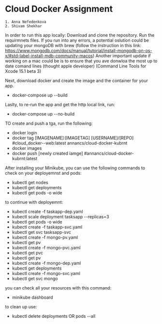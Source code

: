 # Cloud Docker Assignment

```
1. Anna Nefedenkova
2. Shivam Shekhar
```


In order to run this app locally: 
Download and clone the repository.
Run the requirmnets files. 
If you run into any errors, a potential oslution could be updating your mongoDB with brew (follow the instruction in this link: https://www.mongodb.com/docs/manual/tutorial/install-mongodb-on-os-x/#std-label-install-mdb-community-macos)
Another important update if working on a mac could be is to ensure that you ave donwloa the most up to date comand lines (thought apple developer) (Command Line Tools for Xcode 15.1 beta 3)

Next, download docker and create the image and the container for your app. 
- docker-compose up --build

Laslty, to re-run the app and get the http local link, run: 
- docker-compose up --no-build

TO create and push a tga, run the following:
- docker login
- docker tag [IMAGENAME]:[IMAGETAG] [USERNAME]/[REPO] #cloud_docker--web:latest annancs/cloud-docker-kubrnt
- docker images
- docker push [newly created iamge]  #annancs/cloud-docker-kubrnt:latest    

After installing your Minikube, you can use the following commands to check on your deployemnst and pods: 
- kubectl get nodes
- kubectl get deployments  
- kubectl get pods -o wide

to continue with deployemnt: 
- kubectl create -f taskapp-dep.yaml 
- kubectl scale deployment tasksapp --replicas=3
- kubectl get pods -o wide
- kubectl create -f taskapp-svc.yaml 
- kubectl get svc tasksapp-svc
- kubectl create -f mongo-pv.yaml
- kubectl get pv
- kubectl create -f mongo-pvc.yaml
- kubectl get pvc
- kubectl get pv
- kubectl create -f mongo-dep.yaml 
- kubectl get deployments
- kubectl create -f mongo-svc.yaml
- kubectl get svc mongo

you can check all your resources with this command:
- minikube dashboard 

to clean up use: 
- kubectl delete deployments OR pods --all
